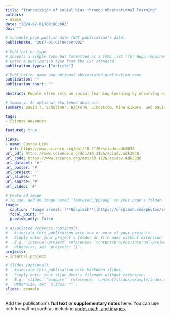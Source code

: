```yaml
---
title: "Transmission of social bias through observational learning"
authors:
- admin
date: "2024-07-01T00:00:00Z"
doi: ""

# Schedule page publish date (NOT publication's date).
publishDate: "2017-01-01T00:00:00Z"

# Publication type.
# Accepts a single type but formatted as a YAML list (for Hugo requirements).
# Enter a publication type from the CSL standard.
publication_types: ["article"]

# Publication name and optional abbreviated publication name.
publication: ""
publication_short: ""

abstract: People often rely on social learning—learning by observing others’ actions and outcomes—to form preferences in advance of their own direct experiences. Although typically adaptive, we investigated whether social learning may also contribute to the formation andspread of prejudice. In six experiments (n = 1550), we demonstrate that by merely observing interactions between a prejudiced actor and social group members, observers acquired the prejudices of the actor. Moreover, observers were unaware of the actors’ bias,misattributing their acquired group preferences to the behavior of group members, despite identical behavior between groups. Computational modeling revealed this effect was due to value shaping, whereby one’s preferences are shaped by another’s’ actions toward a target, in addition to the target’s reward feedback. These findings identify social learning as a potent mechanism of prejudice formation that operates implicitly and supports the transmission of intergroup bias.

# Summary. An optional shortened abstract.
summary: David T. Schultner, Björn R. Lindström, Mina Cikara, and David M. Amodio

tags:
- Science Advances

featured: true

links:
- name: Custom Link
  url: https://www.science.org/doi/10.1126/sciadv.adk2030
url_pdf: https://www.science.org/doi/10.1126/sciadv.adk2030
url_code: https://www.science.org/doi/10.1126/sciadv.adk2030
url_dataset: '#'
url_poster: '#'
url_project: ''
url_slides: ''
url_source: '#'
url_video: '#'

# Featured image
# To use, add an image named `featured.jpg/png` to your page's folder. 
image:
  caption: 'Image credit: [**Unsplash**](https://unsplash.com/photos/s9CC2SKySJM)'
  focal_point: ""
  preview_only: false

# Associated Projects (optional).
#   Associate this publication with one or more of your projects.
#   Simply enter your project's folder or file name without extension.
#   E.g. `internal-project` references `content/project/internal-project/index.md`.
#   Otherwise, set `projects: []`.
projects:
- internal-project

# Slides (optional).
#   Associate this publication with Markdown slides.
#   Simply enter your slide deck's filename without extension.
#   E.g. `slides: "example"` references `content/slides/example/index.md`.
#   Otherwise, set `slides: ""`.
slides: example
---
```


Add the publication's **full text** or **supplementary notes** here. You can use rich formatting such as including [code, math, and images](https://docs.hugoblox.com/content/writing-markdown-latex/).

